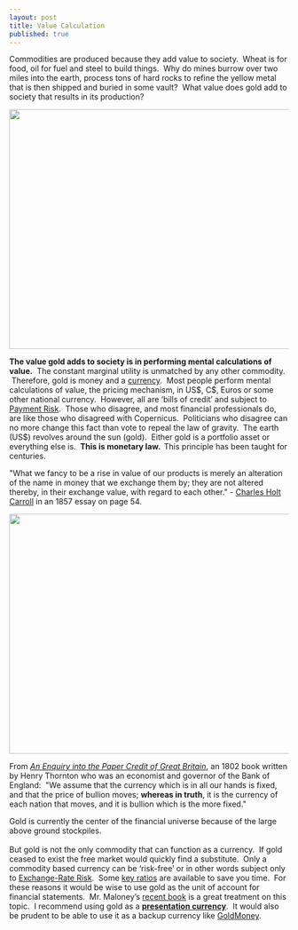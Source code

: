 ```yaml
---
layout: post
title: Value Calculation
published: true
---
```

<p><span>Commodities are produced because they add value to society.  Wheat is for food, oil for fuel and steel to build things.  Why do mines burrow over two miles into the earth, process tons of hard rocks to refine the yellow metal that is then shipped and buried in some vault?  What value does gold add to society that results in its production?</span></p>
<p><span><a href="http://www.runtogold.com"><img class="aligncenter" title="S&amp;P 500 priced in Gold" src="{{ site.baseurl }}/images/SP-500-gold-long.jpg" alt="" width="600" height="432" /></a></span></p>
<p style="text-align: left;"><span><strong><span style="font-weight: normal;"><strong>The value gold adds to society is in performing mental calculations of value.</strong>  The constant marginal utility is unmatched by any other commodity.  Therefore, gold is money and a <a href="http://www.runtogold.com/goldmoney/" target="_blank">currency</a>.  Most people perform mental calculations of value, the pricing mechanism, in US$, C$, Euros or some other national currency.  However, all are ‘bills of credit’ and subject to <a href="http://www.runtogold.com/2008/06/payment-risk/" target="_blank">Payment Risk</a>.  Those who disagree, and most financial professionals do, are like those who disagreed with Copernicus.  Politicians who disagree can no more change this fact than vote to repeal the law of gravity.  The earth (US$) revolves around the sun (gold).  Either gold is a portfolio asset or everything else is.  <strong>This is monetary law.  </strong>This principle has been taught for centuries.</span></strong></span></p>
<p>"What we fancy to be a rise in value of our products is merely an alteration of the name in money that we exchange them by; they are not altered thereby, in their exchange value, with regard to each other." - <a href="http://www.runtogold.com/images/currency.pdf" target="_blank">Charles Holt Carroll</a> in an 1857 essay on page 54.</p>
<p style="text-align: center;"><span style="color: #551a8b; text-decoration: underline;"><a href="http://www.runtogold.com"></a><a href="http://www.runtogold.com"><img class="aligncenter" title="United States Home Prices in Gold" src="{{ site.baseurl }}/images/US-median-home-prices-long.jpg" alt="" width="600" height="432" /></a></span></p>
<p>From <em><a href="https://www.amazon.com/dp/1436966353?tag=run07-20&amp;camp=0&amp;creative=0&amp;linkCode=as4&amp;creativeASIN=1436966353&amp;adid=0H098SPK06BT8WNNS0F5&amp;" target="_blank">An Enquiry into the Paper Credit of Great Britain</a></em>, an 1802 book written by Henry Thornton who was an economist and governor of the Bank of England:  "We assume that the currency which is in all our hands is fixed, and that the price of bullion moves; <strong>whereas in truth</strong>, it is the currency of each nation that moves, and it is bullion which is the more fixed."</p>
<p><span>Gold is currently the center of the financial universe because of the large above ground stockpiles. <br/><br/> But gold is not the only commodity that can function as a currency.  If gold ceased to exist the free market would quickly find a substitute.  Only a commodity based currency can be ‘risk-free’ or in other words subject only to <a href="http://www.runtogold.com/2008/06/payment-risk/" target="_blank">Exchange-Rate Risk</a>.  Some <a href="http://www.runtogold.com/key-ratios/" target="_blank">key ratios</a> are available to save you time.  For these reasons it would be wise to use gold as the unit of account for financial statements.  Mr. Maloney’s <a href="https://www.amazon.com/dp/0446510998?tag=run07-20&amp;camp=0&amp;creative=0&amp;linkCode=as4&amp;creativeASIN=0446510998&amp;adid=0T36XAPQ0GJ8V495BPQX&amp;" target="_blank">recent book</a> is a great treatment on this topic.  I recommend using gold as a <a href="http://www.runtogold.com/2008/08/us-dollar-in-hyperinflation/" target="_blank"><strong>presentation currency</strong></a>.  It would also be prudent to be able to use it as a backup currency like <a href="http://www.runtogold.com/goldmoney/" target="_blank">GoldMoney</a>.</span></p>
